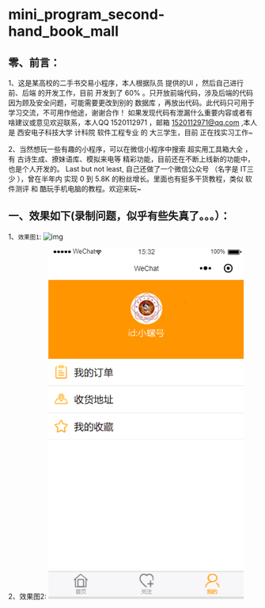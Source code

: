 # mini_program_second-hand_book_mall

## 零、前言：
1、这是某高校的二手书交易小程序，本人根据队员 提供的UI ，然后自己进行 前、后端 的开发工作，目前 开发到了 60% 。只开放前端代码，涉及后端的代码因为顾及安全问题，可能需要更改到别的 数据库 ，再放出代码。此代码只可用于学习交流，不可用作他途，谢谢合作！ 如果发现代码有泄漏什么重要内容或者有啥建议或意见欢迎联系，本人QQ 1520112971 ，邮箱  1520112971@qq.com ,本人是 西安电子科技大学 计科院 软件工程专业 的 大三学生，目前 正在找实习工作~ 

2、当然想玩一些有趣的小程序，可以在微信小程序中搜索  超实用工具箱大全 ，有 古诗生成、撩妹语库、模拟来电等 精彩功能，目前还在不断上线新的功能中，也是个人开发的。 Last but not least, 自己还做了一个微信公众号 （名字是 IT三少 ），曾在半年内 实现 0 到 5.8K 的粉丝增长。里面也有挺多干货教程，类似 软件测评 和 酷玩手机电脑的教程。欢迎来玩~

## 一、效果如下(录制问题，似乎有些失真了。。。）：
1、`效果图1`:
![img](https://github.com/CYBYOB/mini_program_second-hand_book_mall/blob/master/effect_of_screenshots/1.gif)
    
    
    
    
    
    
    
    
    
    
    
    
    
    
    
    
    
2、效果图2:
![](https://github.com/CYBYOB/mini_program_second-hand_book_mall/blob/master/effect_of_screenshots/2.gif)









































